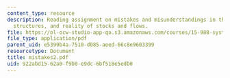 ```yaml
---
content_type: resource
description: Reading assignment on mistakes and misunderstandings in the use of generic
  structures, and reality of stocks and flows.
file: https://ol-ocw-studio-app-qa.s3.amazonaws.com/courses/15-988-system-dynamics-self-study-fall-1998-spring-1999/922abd1562a0f9b0e9dc6bf518e5edb0_mistakes2.pdf
file_type: application/pdf
parent_uid: e5399b4a-7510-d085-aeed-66c8e9603399
resourcetype: Document
title: mistakes2.pdf
uid: 922abd15-62a0-f9b0-e9dc-6bf518e5edb0
---
```

